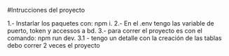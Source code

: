 #Intrucciones del proyecto

1.- Instarlar los paquetes con: npm i.
2.- En el .env tengo las variable de puerto, token y accessos a bd.
3.- para correr el proyecto es con el comando: npm run dev.
    3.1 - tengo un detalle con la creación de las tablas debo correr 2 veces el proyecto